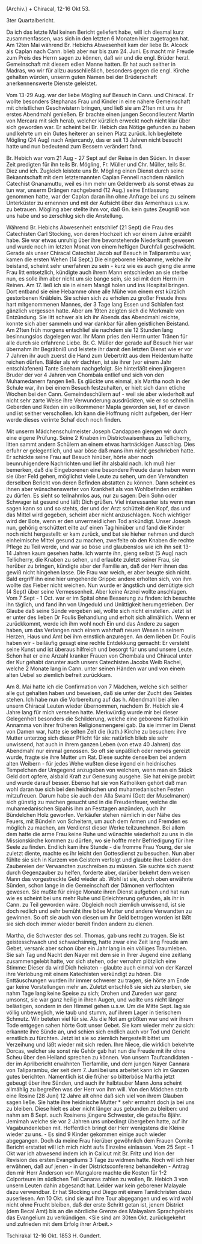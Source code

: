 (Archiv.) + Chiracal, 12-16 Okt 53.

 3ter Quartalbericht.

Da ich das letzte Mal keinen Bericht geliefert habe, will ich diesmal kurz zusammenfassen, was sich in den letzten 6 Monaten hier zugetragen hat. 
Am 12ten Mai während Br. Hebichs Abwesenheit kam der liebe Br. Alcock als Caplan nach Cann. blieb aber nur bis zum 24. Juni. Es macht mir Freude zum Preis des Herrn sagen zu können, daß wir und die engl. Brüder herzl. Gemeinschaft mit diesem edlen Manne hatten. Er hat auch seither in Madras, wo wir für allzu ausschließlich, besonders gegen die engl. Kirche gehalten würden, unserm guten Namen bei der Brüderschaft anerkennenswerte Dienste geleistet.

Vom 13-29 Aug. war der liebe Mögling auf Besuch in Cann. und Chiracal. Er wollte besonders Stephanas Frau und Kinder in eine nähere Gemeinschaft mit christlichen Geschwistern bringen, und ließ sie am 21ten mit uns ihr erstes Abendmahl genießen. Er brachte einen jungen Secondlieutent Martin von Mercara mit sich herab, welcher kürzlich erweckt noch nicht klar über sich geworden war. Er scheint bei Br. Hebich das Nötige gefunden zu haben und kehrte um ein Gutes heiterer an seinen Platz zurück. Ich begleitete Mögling (24 Aug) nach Anjercandy, das er seit 13 Jahren nicht besucht hatte und nun bedeutend zum Bessern verändert fand.

Br. Hebich war vom 21 Aug - 27 Sept auf der Reise in den Süden. In dieser Zeit predigten für ihn teils Br. Mögling, Fr. Müller und Chr. Müller, teils Br. Diez und ich. Zugleich leistete uns Br. Mögling einen Dienst durch seine Bekanntschaft mit dem letzternannten Caplan Fennell nachdem nämlich Catechist Gnanamuttu, weil es ihm mehr um Gelderwerb als sonst etwas zu tun war, unserm Drängen nachgebend (12 Aug.) seine Entlassung genommen hatte, war der Caplan daran ihn ohne Anfrage bei uns zu seinem Unterküster zu ernennen und mit der Aufsicht über das Armenhaus u.s.w. zu betrauen. Mögling aber stellte ihm vor, daß Gn. kein gutes Zeugniß von uns habe und so zerschlug sich die Anstellung.

Während Br. Hebichs Abwesenheit entschlief (21 Sept) die Frau des Catechisten Carl Stocking, von deren Hochzeit ich vor einem Jahre erzählt habe. Sie war etwas unruhig über ihre bevorstehende Niederkunft gewesen und wurde noch im letzten Monat von einem heftigen Durchfall geschwächt. Gerade als unser Chiracal Catechist Jacob auf Besuch in Taliparambu war, kamen die ersten Wehen (14 Sept.) Die eingeborene Hebamme, welche ihr beistand, scheint sehr unerfahren zu sein - kurz wie es auch gieng die arme Frau litt entsetzlich, kündigte auch ihrem Mann entschieden an sie sterbe nun, es solle ihm aber nicht um sie bange sein, sie sei mit dem Herrn im Reinen. Am 17. ließ ich sie in einem Mangil holen und ins Hospital bringen. Dort entband sie eine Hebamme ohne alle Mühe von einem erst kürzlich gestorbenen Knäblein. Sie schien sich zu erholen zu großer Freude ihres hart mitgenommenen Mannes, der 3 Tage lang Essen und Schlafen fast gänzlich vergessen hatte. Aber am 19ten zeigten sich die Merkmale von Entzündung. Sie litt schwer als ich ihr Abends das Abendmahl reichte, konnte sich aber sammeln und war dankbar für allen geistlichen Beistand. Am 21ten früh morgens entschlief sie nachdem sie 12 Stunden lang besinnungslos dagelegen war. Ihr Mann pries den Herrn unter Tränen für alle durch sie erfahrene Liebe. Br. C. Müller der gerade auf Besuch hier war übernahm ihr Begräbniß und leistete ihr damit den letzten Dienst wie er vor 7 Jahren ihr auch zuerst die Hand zum Uebertritt aus dem Heidentum hatte reichen dürfen. Bälder als wir dachten, ist sie ihrer (vor einem Jahr entschlafenen) Tante Sneham nachgefolgt. Sie hinterläßt einen jüngeren Bruder der vor 4 Jahren von Chombala entlief und sich von den Muhamedanern fangen ließ. Es glückte uns einmal, als Martha noch in der Schule war, ihn bei einem Besuch festzuhalten, er hielt sich dann etliche Wochen bei den Cann. Gemeindeschülern auf - weil sie aber wiederholt auf nicht sehr zarte Weise ihre Verwunderung ausdrückten, wie er so schnell in Geberden und Reden ein vollkommener Mapla geworden sei, lief er davon und ist seither verschollen. Ich kann die Hoffnung nicht aufgeben, der Herr werde dieses verirrte Schaf doch noch finden.

Mit unserm Mädchenschulmeister Joseph Candappen giengen wir durch eine eigene Prüfung. Seine 2 Knaben im Districtwaisenhaus zu Tellicherry, litten sammt andern Schülern an einem etwas hartnäckigen Ausschlag. Dies erfuhr er gelegentlich, und war böse daß mans ihm nicht geschrieben hatte. Er schickte seine Frau auf Besuch hinüber, hörte aber noch beunruhigendere Nachrichten und lief ihr alsbald nach. Ich muß hier bemerken, daß die Eingeborenen eine besondere Freude daran haben wenn sie über Feld gehen, möglichst viele Leute zu sehen, um den Verwandten derselben Bericht von deren Befinden abstatten zu können. Dann scheint es ihnen aber wünschenswerter von Krankheit als von Wohlbefinden erzählen zu dürfen. Es sieht so teilnahmlos aus, nur zu sagen: Dein Sohn oder Schwager ist gesund und läßt Dich grüßen. Viel interessanter ists wenn man sagen kann so und so stehts, der und der Arzt schüttelt den Kopf, das und das Mittel wird gegeben, scheint aber nicht anzuschlagen. Noch wichtiger wird der Bote, wenn er den unvermeidlichen Tod ankündigt. Unser Joseph nun, gehörig erschüttert eilte auf einen Tag hinüber und fand die Kinder noch nicht hergestellt: er kam zurück, und bat sie hieher nehmen und durch einheimische Mittel gesund zu machen, zweifelte ob den Knaben die rechte Pflege zu Teil werde, und war so böse und glaubenslos wie ich ihn seit 13-14 Jahren kaum gesehen hatte. Ich warnte ihn, gieng selbst (5 Aug) nach Tellicherry, die Knaben zu sehen, und erlaubte zuletzt seiner Frau, sie herüber zu bringen, kündigte aber der Familie an, daß der Herr ihnen das gewiß nicht hingehen lasse. Die Frau war weich, er aber beugte sich nicht. Bald ergriff ihn eine hier umgehende Grippe: andere erholten sich, von ihm wollte das Fieber nicht weichen. Nun wurde er ängstlich und demütigte sich (4 Sept) über seine Vermessenheit. Aber keine Arznei wollte anschlagen. Vom 7 Sept - 1 Oct. war er im Spital ohne Besserung zu finden: ich besuchte ihn täglich, und fand ihn von Ungeduld und Unlittigkeit herumgetrieben. Der Glaube daß seine Sünde vergeben sei, wollte sich nicht einstellen. Jetzt ist er unter des lieben Dr Foulis Behandlung und erholt sich allmählich. Wenn er zurückkommt, werde ich ihm wohl noch Ein und das Andere zu sagen haben, um das Verlangen nach einem wahrhaft neuen Wesen in seinem Herzen, Haus und Amt bei ihm ernstlich anzuregen. 
An dem lieben Dr. Foulis haben wir - beiläufig gesagt eine rechte Entdekkung gemacht: Er versteht seine Kunst und ist überaus hilfreich und besorgt für uns und unsere Leute. Schon hat er eine Anzahl kranker Frauen von Chombala und Chiracal unter der Kur gehabt darunter auch unsers Catechisten Jacobs Weib Rachel, welche 2 Monate lang in Cann. unter seinen Händen war und von einem alten Uebel so ziemlich befreit zurückkam.

Am 8. Mai hatte ich die Confirmation von 7 Mädchen, welche sich seither alle gut gehalten haben und beweisen, daß sie unter der Zucht des Geistes stehen. Ich habe nun die Vorbereitung auf das h. Abendmahl bei allen unsern Chiracal Leuten wieder übernommen, nachdem Br. Hebich sie 4 Jahre lang für mich versehen hatte. Merkwürdig wurde mir bei dieser Gelegenheit besonders die Schilderung, welche eine geborene Katholikin Annamma von ihrer früheren Religionsmengerei gab. Da sie immer im Dienst von Damen war, hatte sie selten Zeit die (kath.) Kirche zu besuchen: ihre Mutter unterzog sich dieser Pflicht für sie: natürlich blieb sie sehr unwissend, hat auch in ihrem ganzen Leben (von etwa 40 Jahren) das Abendmahl nur einmal genossen. So oft sie unpäßlich oder nervös gereizt wurde, fragte sie ihre Mutter um Rat. Diese suchte denselben bei andern alten Weibern - für jedes Wehe wußten diese irgend ein heidnisches Tempelchen der Umgegend anzugeben von welchem, wenn man ein Stück Geld dort opfere, alsbald Kraft zur Genesung ausgehe. Sie hat einige probirt und wurde darauf besser. Ebenso hat sie von Katholiken gehört daß man wohl daran tue sich bei den heidnischen und muhamedanischen Festen mitzufreuen. Darum habe sie auch den Alla Swami (Gott der Muselmanen) sich günstig zu machen gesucht und in die Freudenfeuer, welche die muhamedanischen Sipahis ihm an Festtagen anzünden, auch ihr Bündelchen Holz geworfen. Verkäufer stehen nämlich in der Nähe des Feuers, mit Bündeln von Scheitern, um auch dem Armen und Fremden es möglich zu machen, am Verdienst dieser Werke teilzunehmen. Bei allem dem hatte die arme Frau keine Ruhe und wünschte wiederholt zu uns in die Missionskirche kommen zu dürfen, wo sie hoffte mehr Befriedigung für ihre Seele zu finden. Endlich kam ihre Stunde - die fromme Frau Young, der sie zuletzt diente, machte es ihr leicht den Gottesdienst zu besuchen. Nun aber fühlte sie sich in Kurzem von Geistern verfolgt und glaubte ihre Leiden den Zaubereien der Verwandten zuschreiben zu müssen. Sie suchte sich zuerst durch Gegenzauber zu helfen, forderte aber, darüber bekehrt dem weisen Mann das vorgestreckte Geld wieder ab. Wohl ist sie, durch oben erwähnte Sünden, schon lange in die Gemeinschaft der Dämonen verflochten gewesen. Sie mußte für einige Monate ihren Dienst aufgeben und hat nun wie es scheint bei uns mehr Ruhe und Erleichterung gefunden, als ihr in Cann. zu Teil geworden wäre. Obgleich noch ziemlich unwissend, ist sie doch redlich und sehr bemüht ihre böse Mutter und andere Verwandten zu gewinnen. So oft sie auch von diesen um ihr Geld betrogen worden ist läßt sie sich doch immer wieder bereit finden andern zu dienen.

Martha, die Schwester des sel. Thomas, gab uns recht zu tragen. Sie ist geistesschwach und schwachsinnig, hatte zwar eine Zeit lang Freude am Gebet, versank aber schon über ein Jahr lang in ein völliges Traumleben. Sie sah Tag und Nacht den Nayer mit dem sie in Ihrer Jugend eine zeitlang zusammengelebt hatte, vor sich stehen, oder vernahm plötzlich eine Stimme: Dieser da wird Dich heiraten - glaubte auch einmal von der Kanzel ihre Verlobung mit einem Katechisten verkündigt zu hören. Die Enttäuschungen wurden ihr immer schwerer zu tragen, sie hörte am Ende gar keine Vorstellungen mehr an. Zuletzt entschloß sie sich zu sterben, sie nahm Tage lang keine Speise zu sich; Drohen und Zureden war ganz umsonst, sie war ganz heilig in ihren Augen, und wollte uns nicht länger belästigen, sondern in den Himmel gehen u.s.w. Um die Mitte Sept. lag sie völlig unbeweglich, wie taub und stumm, auf ihrem Lager in tierischem Schmutz. Wir beteten viel für sie. Als die Not am größten war und wir ihrem Tode entgegen sahen hörte Gott unser Gebet. Sie kam wieder mehr zu sich: erkannte ihre Sünde an, und schien sich endlich auch vor Tod und Gericht ernstlich zu fürchten. Jetzt ist sie so ziemlich hergestellt bittet um Verzeihung und läßt wieder mit sich reden. Ihre Niece, die wirklich bekehrte Dorcas, welcher sie sonst nie Gehör gab hat nun die Freude mit ihr ohne Scheu über den Heiland sprechen zu können. 
Von unsern Taufcandidaten - der im Aprilbericht erwähnten Tierfamilie, und dem jungen Nayer Cannara von Taliparambu, der seit dem 7. Juni bei uns arbeitet kann ich im Ganzen gutes berichten. Namentlich ist die früher so bitterböse Martha jetzt gebeugt über ihre Sünden, und auch ihr halbtauber Mann Jona scheint allmählig zu begreifen was der Herr von ihm will. 
Von den Mädchen starb eine Rosine (28 Juni) 12 Jahre alt ohne daß sich viel von ihrem Glauben sagen ließe. Sie hatte ihre heidnische Mutter <Temah>* sehr ermahnt doch ja bei uns zu bleiben. Diese hielt es aber nicht länger aus gebunden zu bleiben: und nahm am 8 Sept. auch Rosinens jüngere Schwester, die getaufte 8jähr. Jemimah welche sie vor 2 Jahren uns unbedingt übergeben hatte, auf ihr Vagabundenleben mit. Hoffentlich bringt der Herr wenigstens die Kleine wieder zu uns. - Es sind 9 Kinder gekommen einige auch wieder abgegangen. Doch da meine Frau hierüber gewöhnlich dem Frauen Comite Bericht erstattet will ich mich nicht aufs Einzelne einlassen. 
Vom 25 Sept - 1 Okt war ich abwesend indem ich in Calicut mit Br. Fritz und Irion der Revision des ersten Evangeliums 3 Tage zu widmen hatte. 
Noch will ich hier erwähnen, daß auf jenen - in der Districtsconferenz behandelten - Antrag den mir Herr Anderson von Mangalore machte die Kosten für 1-2 Colporteure im südlichen Teil Canaras zahlen zu wollen, Br. Hebich 3 von unsern Leuten dahin abgesandt hat. Leider war kein geborener Malayale dazu verwendbar. Er hat Stocking und Diego mit einem Tamilchristen dazu auserlesen. Am 10 Okt. sind sie auf ihre Tour abgegangen und es wird wohl nicht ohne Frucht bleiben, daß der erste Schritt getan ist, jenem District (dem Becal Amt) bis an die nördliche Grenze des Malayalam Sprachgebiets das Evangelium zu verkündigen. <Sie sind am 30ten Okt. zurückgekehrt und zufrieden mit dem Erfolg ihrer Arbeit.>

 Tschirakal 12-16 Okt. 1853
 H. Gundert.
